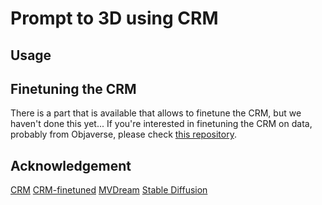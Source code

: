 # Prompt to 3D using CRM

## Usage



## Finetuning the CRM
 There is a part that is available that allows to finetune the CRM, but we haven't done this yet... If you're interested in finetuning the CRM on data, probably from Objaverse, please check [this repository](https://github.com/SanketDhuri/crm_3d_training). 

## Acknowledgement
 [CRM](https://github.com/thu-ml/CRM) [CRM-finetuned](https://github.com/SanketDhuri/crm_3d_training)
 [MVDream](https://github.com/bytedance/MVDream) [Stable Diffusion](https://github.com/CompVis/stable-diffusion)
